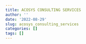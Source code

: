 ```yaml
---
title: ACOSYS CONSULTING SERVICES
author: ''
date: '2022-08-29'
slug: acosys_consulting_services
categories: []
tags: []
---
```

